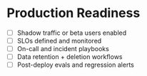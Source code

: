 # Production Readiness

- [ ] Shadow traffic or beta users enabled
- [ ] SLOs defined and monitored
- [ ] On-call and incident playbooks
- [ ] Data retention + deletion workflows
- [ ] Post-deploy evals and regression alerts
